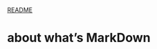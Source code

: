 
[README](https://github.com/TozurElena/exercise-markdown/blob/main/README.md)

# about what’s MarkDown 

